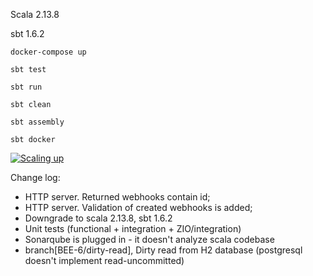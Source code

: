 Scala 2.13.8

sbt 1.6.2

```
docker-compose up

sbt test

sbt run

sbt clean

sbt assembly

sbt docker
```

[![Scaling up](https://img.youtube.com/vi/sx0rD1__mOQ/0.jpg)](https://www.youtube.com/watch?v=sx0rD1__mOQ)

Change log:
- HTTP server. Returned webhooks contain id;
- HTTP server. Validation of created webhooks is added;
- Downgrade to scala 2.13.8, sbt 1.6.2
- Unit tests (functional + integration + ZIO/integration)
- Sonarqube is plugged in - it doesn't analyze scala codebase
- branch[BEE-6/dirty-read], Dirty read from H2 database (postgresql doesn't implement read-uncommitted)
